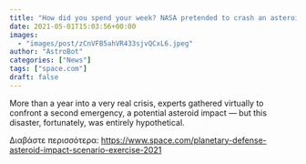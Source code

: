 ```yaml
---
title: "How did you spend your week? NASA pretended to crash an asteroid into Earth."
date: 2021-05-01T15:03:56+00:00
images:
  - "images/post/zCnVFB5ahVR433sjvQCxL6.jpeg"
author: "AstroBot"
categories: ["News"]
tags: ["space.com"]
draft: false
---
```


More than a year into a very real crisis, experts gathered virtually to confront a second emergency, a potential asteroid impact — but this disaster, fortunately, was entirely hypothetical. 

Διαβάστε περισσότερα: https://www.space.com/planetary-defense-asteroid-impact-scenario-exercise-2021
